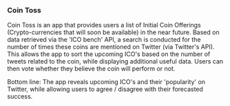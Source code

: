 ### Coin Toss

Coin Toss is an app that provides users a list of Initial Coin Offerings (Crypto-currencies that will soon be available) in the near future. Based on data retrieved via the 'ICO bench' API, a search is conducted for the number of times these coins are mentioned on Twitter (via Twitter's API). This allows the app to sort the upcoming ICO's based on the number of tweets related to the coin, while displaying additional useful data. Users can then vote whether they believe the coin will perform or not.

Bottom line: The app reveals upcoming ICO's and their 'popularity' on Twitter, while allowing users to agree / disagree with their forecasted success.

